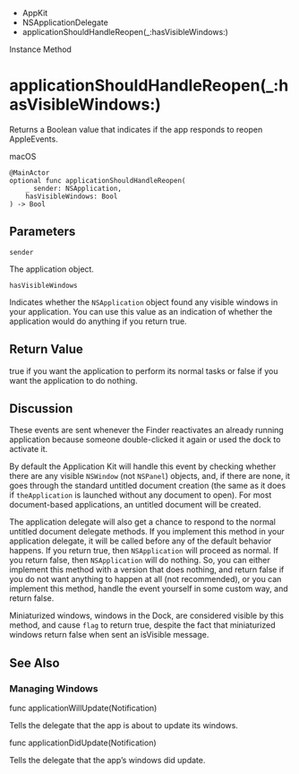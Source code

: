 

- AppKit
- NSApplicationDelegate
-  applicationShouldHandleReopen(\_:hasVisibleWindows:) 

Instance Method

# applicationShouldHandleReopen(\_:hasVisibleWindows:)

Returns a Boolean value that indicates if the app responds to reopen AppleEvents.

macOS

``` source
@MainActor
optional func applicationShouldHandleReopen(
    _ sender: NSApplication,
    hasVisibleWindows: Bool
) -> Bool
```

## Parameters 

`sender`  

The application object.

`hasVisibleWindows`  

Indicates whether the `NSApplication` object found any visible windows in your application. You can use this value as an indication of whether the application would do anything if you return true.

## Return Value

true if you want the application to perform its normal tasks or false if you want the application to do nothing.

## Discussion

These events are sent whenever the Finder reactivates an already running application because someone double-clicked it again or used the dock to activate it.

By default the Application Kit will handle this event by checking whether there are any visible `NSWindow` (not `NSPanel`) objects, and, if there are none, it goes through the standard untitled document creation (the same as it does if `theApplication` is launched without any document to open). For most document-based applications, an untitled document will be created.

The application delegate will also get a chance to respond to the normal untitled document delegate methods. If you implement this method in your application delegate, it will be called before any of the default behavior happens. If you return true, then `NSApplication` will proceed as normal. If you return false, then `NSApplication` will do nothing. So, you can either implement this method with a version that does nothing, and return false if you do not want anything to happen at all (not recommended), or you can implement this method, handle the event yourself in some custom way, and return false.

Miniaturized windows, windows in the Dock, are considered visible by this method, and cause `flag` to return true, despite the fact that miniaturized windows return false when sent an isVisible message.

## See Also

### Managing Windows

func applicationWillUpdate(Notification)

Tells the delegate that the app is about to update its windows.

func applicationDidUpdate(Notification)

Tells the delegate that the app’s windows did update.

